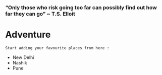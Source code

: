 ### “Only those who risk going too far can possibly find out how far they can go” ~ T.S. Elloit
# Adventure
    Start adding your favourite places from here :

- New Delhi
- Nashik
- Pune
